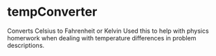 # tempConverter
Converts Celsius to Fahrenheit or Kelvin
Used this to help with physics homerwork when dealing with temperature differences in problem descriptions.
